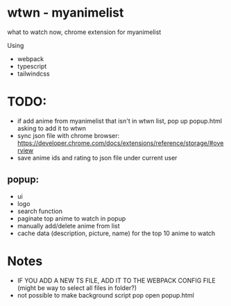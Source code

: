 # wtwn - myanimelist

what to watch now, chrome extension for myanimelist

Using

-   webpack
-   typescript
-   tailwindcss

# TODO:

-   if add anime from myanimelist that isn't in wtwn list, pop up popup.html asking to add it to wtwn
-   sync json file with chrome browser: https://developer.chrome.com/docs/extensions/reference/storage/#overview
-   save anime ids and rating to json file under current user

## popup:

-   ui
-   logo
-   search function
-   paginate top anime to watch in popup
-   manually add/delete anime from list
-   cache data (description, picture, name) for the top 10 anime to watch

# Notes

-   IF YOU ADD A NEW TS FILE, ADD IT TO THE WEBPACK CONFIG FILE (might be way to select all files in folder?)
-   not possible to make background script pop open popup.html
